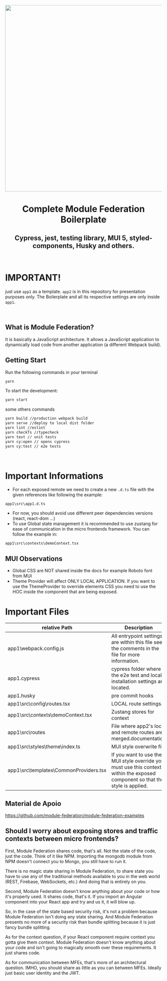 <div align="center">
    <img src="https://res.cloudinary.com/practicaldev/image/fetch/s--9vbm1TI7--/c_imagga_scale,f_auto,fl_progressive,h_420,q_auto,w_1000/https://res.cloudinary.com/indepth-dev/image/fetch/w_1000%2Cf_auto/https://admin.indepth.dev/content/images/2020/03/externalImport.png" width="600px" />
    <h1><b>Complete Module Federation Boilerplate</b></h1><h2>Cypress, jest, testing library, MUI 5, styled-components, Husky and others.</h2>
</div>

<br/>

# IMPORTANT!

just use `app1` as a template. `app2` is in this repository for presentation purposes only. The Boilerplate and all its respective settings are only inside `app1`.

<br/>

## What is Module Federation?

It is basically a JavaScript architecture. It allows a JavaScript application to dynamically load code from another application (a different Webpack build).

##

## Getting Start

Run the following commands in your terminal

```sh
yarn
```

To start the development:

```sh
yarn start
```

some others commands

```sh
yarn build //production webpack build
yarn serve //deploy to local dist folder
yarn lint //eslint
yarn checkTs //typecheck
yarn test // unit tests
yarn cy:open // opens cypress
yarn cy:test // e2e tests
```

<br/>

# Important Informations

- For each exposed remote we need to create a new `.d.ts` file with the given references like following the example:

```
app1\src\app1.d.ts
```

- For now, you should avoid use different peer dependencies versions (react, react-dom ...)
- To use Global state management it is recommended to use zustang for ease of communication in the micro frontends framework. You can follow the example in:

```
app1\src\contexts\demoContext.tsx
```

## MUI Observations

- Global CSS are NOT shared inside the docs for example Roboto font from MUI
- Theme Provider will affect ONLY LOCAL APPLICATION. If you want to use the ThemeProvider
  to override elements CSS you need to use the HOC inside the component that are being exposed.

<!-- markdownlint-restore -->
<!-- prettier-ignore-end -->

# Important Files

| relative Path                          | Description                                                                                                                    |
| -------------------------------------- | ------------------------------------------------------------------------------------------------------------------------------ |
| app1\webpack.config.js                 | All entrypoint settings are within this file see the comments in the file for more information.                                |
| app1\.cypress                          | cypress folder where the e2e test and local installation settings are located.                                                 |
| app1\.husky                            | pre commit hooks                                                                                                               |
| app1\src\config\routes.tsx             | LOCAL route settings.                                                                                                          |
| app1\src\contexts\demoContext.tsx      | Zustang stores for context                                                                                                     |
| app1\src\routes                        | File where app2's local and remote routes are merged.documentation                                                             |
| app1\src\styles\theme\index.ts         | MUI style overwrite file                                                                                                       |
| app1\src\templates\CommonProviders.tsx | If you want to use the MUI style override you must use this context within the exposed component so that the style is applied. |

## Material de Apoio

https://github.com/module-federation/module-federation-examples

## Should I worry about exposing stores and traffic contexts between micro frontends?

First, Module Federation shares code, that's all. Not the state of the code, just the code. Think of it like NPM. Importing the mongodb module from NPM doesn't connect you to Mongo, you still have to run it.

There is no magic state sharing in Module Federation, to share state you have to use any of the traditional methods available to you in the web world (REST, Firebase, WebSockets, etc.) And doing that is entirely on you.

Second, Module Federation doesn't know anything about your code or how it's properly used. It shares code, that's it. If you import an Angular component into your React app and try and us it, it will blow up.

So, in the case of the state based security risk, it's not a problem because Module Federation isn't doing any state sharing. And Module Federation presents no more of a security risk than bundle splitting because it is just fancy bundle splitting.

As for the context question, if your React component require context you gotta give them context. Module Federation doesn't know anything about your code and isn't going to magically smooth over these requirements. It just shares code.

As for communication between MFEs, that's more of an architectural question. IMHO, you should share as little as you can between MFEs. Ideally just basic user identity and the JWT.
